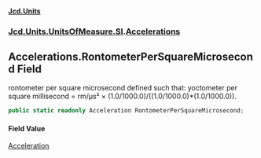 #### [Jcd.Units](index.md 'index')
### [Jcd.Units.UnitsOfMeasure.SI](Jcd.Units.UnitsOfMeasure.SI.md 'Jcd.Units.UnitsOfMeasure.SI').[Accelerations](Accelerations.md 'Jcd.Units.UnitsOfMeasure.SI.Accelerations')

## Accelerations.RontometerPerSquareMicrosecond Field

rontometer per square microsecond defined such that: yoctometer per square millisecond = rm/μs² × (1.0/1000.0)/((1.0/1000.0)*(1.0/1000.0)).

```csharp
public static readonly Acceleration RontometerPerSquareMicrosecond;
```

#### Field Value
[Acceleration](Acceleration.md 'Jcd.Units.UnitTypes.Acceleration')
